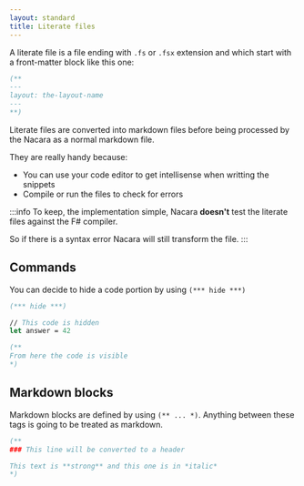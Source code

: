 ```yaml
---
layout: standard
title: Literate files
---
```


A literate file is a file ending with `.fs` or `.fsx` extension and which start with a front-matter block like this one:

```fs
(**
---
layout: the-layout-name
---
**)
```

Literate files are converted into markdown files before being processed by the Nacara as a normal markdown file.

They are really handy because:

- You can use your code editor to get intellisense when writting the snippets
- Compile or run the files to check for errors

:::info
To keep, the implementation simple, Nacara **doesn't** test the literate files against the F# compiler.

So if there is a syntax error Nacara will still transform the file.
:::

## Commands

You can decide to hide a code portion by using `(*** hide ***)`

```fs
(*** hide ***)

// This code is hidden
let answer = 42

(**
From here the code is visible
*)
```

## Markdown blocks

Markdown blocks are defined by using `(** ... *)`. Anything between these tags is going to be treated as markdown.

```fs
(**
### This line will be converted to a header

This text is **strong** and this one is in *italic*
*)
```
